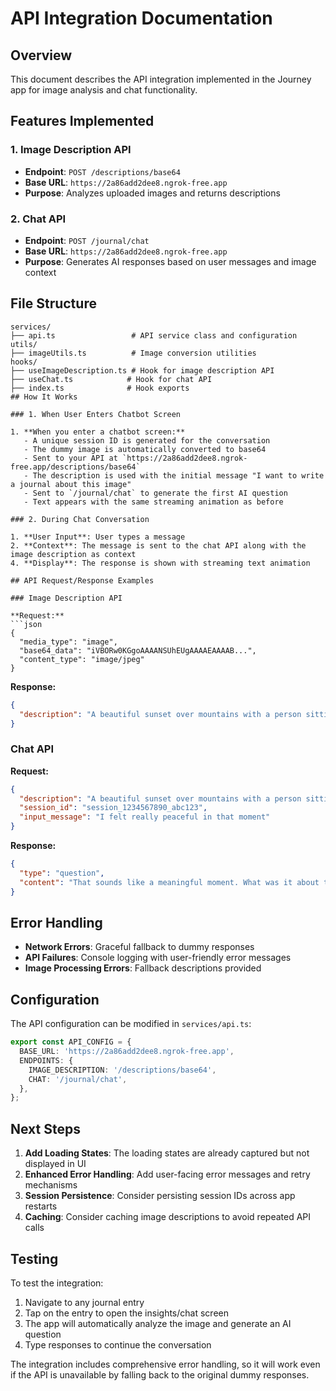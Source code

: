 # API Integration Documentation

## Overview

This document describes the API integration implemented in the Journey app for image analysis and chat functionality.

## Features Implemented

### 1. Image Description API
- **Endpoint**: `POST /descriptions/base64`
- **Base URL**: `https://2a86add2dee8.ngrok-free.app`
- **Purpose**: Analyzes uploaded images and returns descriptions

### 2. Chat API
- **Endpoint**: `POST /journal/chat`
- **Base URL**: `https://2a86add2dee8.ngrok-free.app`
- **Purpose**: Generates AI responses based on user messages and image context

## File Structure

```
services/
├── api.ts                 # API service class and configuration
utils/
├── imageUtils.ts          # Image conversion utilities
hooks/
├── useImageDescription.ts # Hook for image description API
├── useChat.ts            # Hook for chat API
├── index.ts              # Hook exports
## How It Works

### 1. When User Enters Chatbot Screen

1. **When you enter a chatbot screen:**
   - A unique session ID is generated for the conversation
   - The dummy image is automatically converted to base64
   - Sent to your API at `https://2a86add2dee8.ngrok-free.app/descriptions/base64`
   - The description is used with the initial message "I want to write a journal about this image"
   - Sent to `/journal/chat` to generate the first AI question
   - Text appears with the same streaming animation as before

### 2. During Chat Conversation

1. **User Input**: User types a message
2. **Context**: The message is sent to the chat API along with the image description as context
4. **Display**: The response is shown with streaming text animation

## API Request/Response Examples

### Image Description API

**Request:**
```json
{
  "media_type": "image",
  "base64_data": "iVBORw0KGgoAAAANSUhEUgAAAAEAAAAB...",
  "content_type": "image/jpeg"
}
```

**Response:**
```json
{
  "description": "A beautiful sunset over mountains with a person sitting peacefully"
}
```

### Chat API

**Request:**
```json
{
  "description": "A beautiful sunset over mountains with a person sitting peacefully",
  "session_id": "session_1234567890_abc123",
  "input_message": "I felt really peaceful in that moment"
}
```

**Response:**
```json
{
  "type": "question",
  "content": "That sounds like a meaningful moment. What was it about the sunset that made you feel so peaceful?"
}
```

## Error Handling

- **Network Errors**: Graceful fallback to dummy responses
- **API Failures**: Console logging with user-friendly error messages
- **Image Processing Errors**: Fallback descriptions provided

## Configuration

The API configuration can be modified in `services/api.ts`:

```typescript
export const API_CONFIG = {
  BASE_URL: 'https://2a86add2dee8.ngrok-free.app',
  ENDPOINTS: {
    IMAGE_DESCRIPTION: '/descriptions/base64',
    CHAT: '/journal/chat',
  },
};
```

## Next Steps

1. **Add Loading States**: The loading states are already captured but not displayed in UI
2. **Enhanced Error Handling**: Add user-facing error messages and retry mechanisms
3. **Session Persistence**: Consider persisting session IDs across app restarts
4. **Caching**: Consider caching image descriptions to avoid repeated API calls

## Testing

To test the integration:

1. Navigate to any journal entry
2. Tap on the entry to open the insights/chat screen
3. The app will automatically analyze the image and generate an AI question
4. Type responses to continue the conversation

The integration includes comprehensive error handling, so it will work even if the API is unavailable by falling back to the original dummy responses.
